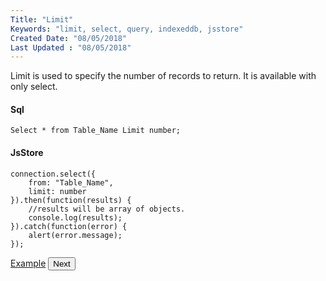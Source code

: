 ```yaml
---
Title: "Limit"
Keywords: "limit, select, query, indexeddb, jsstore"
Created Date: "08/05/2018"
Last Updated : "08/05/2018"
---
```


Limit is used to specify the number of records to return. It is available with only select.

#### Sql

```
Select * from Table_Name Limit number;
```

#### JsStore

```
connection.select({
    from: "Table_Name",
    limit: number
}).then(function(results) {
    //results will be array of objects.
    console.log(results);
}).catch(function(error) {
    alert(error.message);
});
```

<p class="margin-top-40px center-align">
    <a class="btn info" target="_blank" href="/example/limit">Example</a>
    <button class="btn info btnNext">Next</button>
</p>
